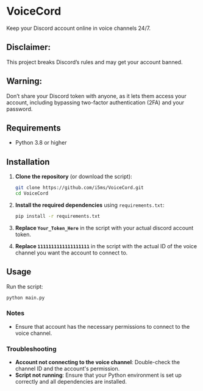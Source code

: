 # VoiceCord
Keep your Discord account online in voice channels 24/7.

## Disclaimer: 
 This project breaks Discord’s rules and may get your account banned. 

## Warning: 
 Don’t share your Discord token with anyone, as it lets them access your account, including bypassing two-factor authentication (2FA) and your password.

## Requirements
- Python 3.8 or higher

## Installation

1. **Clone the repository** (or download the script):
    ```bash
    git clone https://github.com/i5ms/VoiceCord.git
    cd VoiceCord
    ```

2. **Install the required dependencies** using `requirements.txt`:
    ```bash
    pip install -r requirements.txt
    ```

3. **Replace `Your_Token_Here`** in the script with your actual discord account token.

4. **Replace `1111111111111111111`** in the script with the actual ID of the voice channel you want the account to connect to.

## Usage

Run the script:

```bash
python main.py
```

### Notes

- Ensure that account has the necessary permissions to connect to the voice channel.

### Troubleshooting

- **Account not connecting to the voice channel**: Double-check the channel ID and the account's permission.
- **Script not running**: Ensure that your Python environment is set up correctly and all dependencies are installed.
